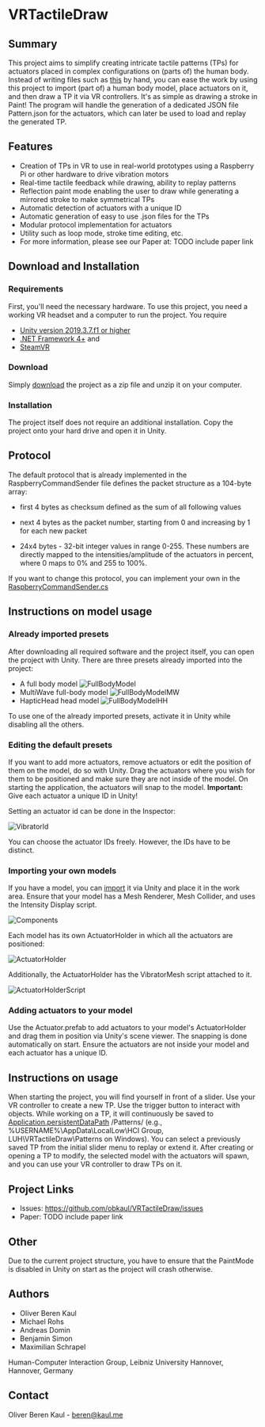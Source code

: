 

# VRTactileDraw

## Summary

This project aims to simplify creating intricate tactile patterns (TPs) for actuators placed in complex configurations on (parts of) the human body. Instead of writing files such as [this](https://github.com/obkaul/VRTactileDraw/blob/main/Assets/ExamplesAndImages/Pattern.json) by hand, you can ease the work by using this project to import (part of) a human body model, place actuators on it, and then draw a TP it via VR controllers. It's as simple as drawing a stroke in Paint! The program will handle the generation of a dedicated JSON file Pattern.json for the actuators, which can later be used to load and replay the generated TP.

## Features
* Creation of TPs in VR to use in real-world prototypes using a Raspberry Pi or other hardware to drive vibration motors
* Real-time tactile feedback while drawing, ability to replay patterns
* Reflection paint mode enabling the user to draw while generating a mirrored stroke to make symmetrical TPs
* Automatic detection of actuators with a unique ID
* Automatic generation of easy to use .json files for the TPs
* Modular protocol implementation for actuators
* Utility such as loop mode, stroke time editing, etc.
* For more information, please see our Paper at: TODO include paper link

## Download and Installation

### Requirements

First, you'll need the necessary hardware. To use this project, you need a working VR headset and a computer to run the project. You require 
* [Unity version 2019.3.7.f1 or higher](https://unity.com/)
* [.NET Framework 4+](https://www.microsoft.com/en-us/download/details.aspx?id=17851) and 
* [SteamVR](https://store.steampowered.com/)
 

### Download
 
Simply [download](https://github.com/obkaul/VRTactileDraw.git) the project as a zip file and unzip it on your computer.


### Installation

The project itself does not require an additional installation. Copy the project onto your hard drive and open it in Unity. 

## Protocol

The default protocol that is already implemented in the RaspberryCommandSender file defines the packet structure as a 104-byte array:

* first 4 bytes as checksum defined as the sum of all following values

* next 4 bytes as the packet number, starting from 0 and increasing by 1 for each new packet

* 24x4 bytes - 32-bit integer values in range 0-255. These numbers are directly mapped to the intensities/amplitude of the actuators in percent, where 0 maps to 0% and 255 to 100%.

  

If you want to change this protocol, you can implement your own in the [RaspberryCommandSender.cs](https://github.com/obkaul/VRTactileDraw/blob/main/Assets/PatternDesigner/Scripts/Controller/RaspberryCommandSender.cs)


## Instructions on model usage

###  Already imported presets
After downloading all required software and the project itself, you can open the project with Unity.
There are three presets already imported into the project:
* A full body model
![FullBodyModel](https://github.com/obkaul/VRTactileDraw/blob/main/Assets/ExamplesAndImages/Images/FullBodyModel.png)
* MultiWave full-body model
![FullBodyModelMW](https://github.com/obkaul/VRTactileDraw/blob/main/Assets/ExamplesAndImages/Images/FullBodyModelMW.png)
* HapticHead head model
![FullBodyModelHH](https://github.com/obkaul/VRTactileDraw/blob/main/Assets/ExamplesAndImages/Images/HeadModelHH.png)

To use one of the already imported presets, activate it in Unity while disabling all the others.

### Editing the default presets
If you want to add more actuators, remove actuators or edit the position of them on the model, do so with Unity. Drag the actuators where you wish for them to be positioned and make sure they are not inside of the model. On starting the application, the actuators will snap to the model. 
**Important:** Give each actuator a unique ID in Unity! 

Setting an actuator id can be done in the Inspector:

![VibratorId](https://github.com/obkaul/VRTactileDraw/blob/main/Assets/ExamplesAndImages/Images/VibratorId.png)

You can choose the actuator IDs freely. However, the IDs have to be distinct.

### Importing your own models
If you have a model, you can [import](https://docs.unity3d.com/Manual/ImportingAssets.html) it via Unity and place it in the work area. Ensure that your model has a Mesh Renderer, Mesh Collider, and uses the Intensity Display script.

![Components](https://github.com/obkaul/VRTactileDraw/blob/main/Assets/ExamplesAndImages/Images/ModelComponents.png)
 
Each model has its own ActuatorHolder in which all the actuators are positioned:
 
![ActuatorHolder](https://github.com/obkaul/VRTactileDraw/blob/main/Assets/ExamplesAndImages/Images/ActuatorHolder.png)

Additionally, the ActuatorHolder has the VibratorMesh script attached to it.

![ActuatorHolderScript](https://github.com/obkaul/VRTactileDraw/blob/main/Assets/ExamplesAndImages/Images/ActuatorHolderScript.png)


### Adding actuators to your model
Use the Actuator.prefab to add actuators to your model's ActuatorHolder and drag them in position via Unity's scene viewer. The snapping is done automatically on start. Ensure the actuators are not inside your model and each actuator has a unique ID.

## Instructions on usage
When starting the project, you will find yourself in front of a slider. Use your VR controller to create a new TP. Use the trigger button to interact with objects. While working on a TP, it will continuously be saved to [Application.persistentDataPath](https://docs.unity3d.com/ScriptReference/Application-persistentDataPath.html) /Patterns/ (e.g., %USERNAME%\AppData\LocalLow\HCI Group, LUH\VRTactileDraw\Patterns on Windows).
You can select a previously saved TP from the initial slider menu to replay or extend it.
After creating or opening a TP to modify, the selected model with the actuators will spawn, and you can use your VR controller to draw TPs on it.

## Project Links
* Issues: https://github.com/obkaul/VRTactileDraw/issues
* Paper: TODO include paper link

## Other
Due to the current project structure, you have to ensure that the PaintMode is disabled in Unity on start as the project will crash otherwise.
  

## Authors
* Oliver Beren Kaul
* Michael Rohs
* Andreas Domin
* Benjamin Simon
* Maximilian Schrapel

Human-Computer Interaction Group, Leibniz University Hannover, Hannover, Germany

## Contact
Oliver Beren Kaul - [beren@kaul.me](mailto:beren@kaul.me)
